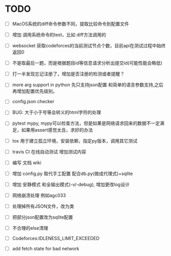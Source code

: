 # TODO

- [ ] MacOS系统的diff命令参数不同，提取比较命令到配置文件

- [ ] 增加 调用系统命令的test，比如 diff方法调用的

- [ ] websocket 获取codeforces的当前测试节点个数，目前api在测试过程中始终返回0

- [ ] 不是取最后一题，而是根据题目id等信息请求分析出提交id(可能性能会略低)

- [ ] 打一半发现忘记注册了，增加是否注册的检测或者提醒？

- [ ] more arg support in python 先只支持json配置 和简单的语言参数支持,之后再增加配置优先级别。

- [ ] config.json checker

- [ ] BUG: 大于小于号等会转义的html字符的处理

- [ ] pytest mypy, mypy可以检查方法，但是如果是网络请求回来的数据不一定满足，如果用assert感觉太丑，求好的办法

- [ ] tox 用于建立孤立环境，安装依赖，指定py版本，调用其它测试

- [ ] travis CI 在线自动测试 增加测试内容

- [ ] 编写 文档 wiki

- [ ] 增加 config.py 取代手工配置 配合db.py(做成代理式)+sqlite

- [ ] 增加 安静模式 和全输出模式(-v/-debug), 增加更改log设计

- [ ] 网络崩溃处理 例如agc033

- [ ] 处理掉所有JSON文件，改为类

- [ ] 把部分json配置改为sqlite配置

- [ ] 不合理的else清理

- [ ] Codeforces:IDLENESS_LIMIT_EXCEEDED

- [ ] add fetch state for bad network

